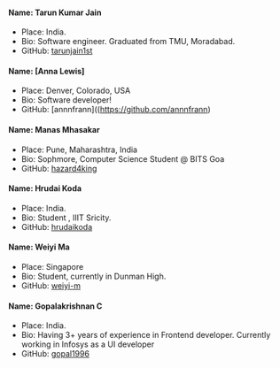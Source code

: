 #### Name: Tarun Kumar Jain
 - Place: India.
 - Bio: Software engineer. Graduated from TMU, Moradabad.
 - GitHub: [tarunjain1st](https://github.com/tarunjain1st)

#### Name: [Anna Lewis]
- Place: Denver, Colorado, USA
- Bio: Software developer!
- GitHub: [annnfrann]((https://github.com/annnfrann)
 
#### Name: Manas Mhasakar
- Place: Pune, Maharashtra, India
- Bio: Sophmore, Computer Science Student @ BITS Goa
- GitHub: [hazard4king](https://github.com/hazard4king)

#### Name: Hrudai Koda
 - Place: India.
 - Bio: Student , IIIT Sricity.
 - GitHub: [hrudaikoda](https://github.com/hrudaikoda)

#### Name: Weiyi Ma
- Place: Singapore
- Bio: Student, currently in Dunman High.
- GitHub: [weiyi-m](https://github.com/weiyi-m)

#### Name: Gopalakrishnan C
 - Place: India.
 - Bio: Having 3+ years of experience in Frontend developer. Currently working in Infosys as a UI developer
 - GitHub: [gopal1996](https://github.com/gopal1996)

